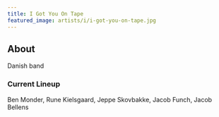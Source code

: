```yaml
---
title: I Got You On Tape
featured_image: artists/i/i-got-you-on-tape.jpg
---
```

## About

Danish band

### Current Lineup

Ben Monder, Rune Kielsgaard, Jeppe Skovbakke, Jacob Funch, Jacob Bellens

